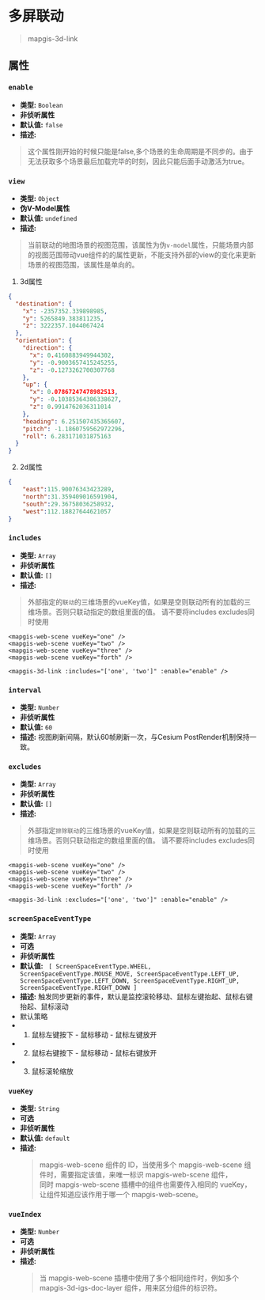 # 多屏联动

> mapgis-3d-link

## 属性

### `enable`

- **类型:** `Boolean`
- **非侦听属性**
- **默认值:** `false`
- **描述:** 

> 这个属性刚开始的时候只能是false,多个场景的生命周期是不同步的。由于无法获取多个场景最后加载完毕的时刻，因此只能后面手动激活为true。

### `view`
- **类型:** `Object`
- **伪V-Model属性**
- **默认值:** `undefined`
- **描述:** 
> 当前联动的地图场景的视图范围，该属性为伪`v-model`属性，只能场景内部的视图范围带动vue组件的的属性更新，不能支持外部的view的变化来更新场景的视图范围，该属性是单向的。
1. 3d属性
``` json
{
  "destination": {
    "x": -2357352.339898985,
    "y": 5265849.383811235,
    "z": 3222357.1044067424
  },
  "orientation": {
    "direction": {
      "x": 0.4160883949944302,
      "y": -0.9003657415245255,
      "z": -0.1273262700307768
    },
    "up": {
      "x": 0.07867247478982513,
      "y": -0.10385364386338627,
      "z": 0.9914762036311014
    },
    "heading": 6.251507435365607,
    "pitch": -1.1860759562972296,
    "roll": 6.283171031875163
  }
}
```
2. 2d属性
``` json
{
    "east":115.90076343423289,
    "north":31.359409016591904,
    "south":29.36758036258932,
    "west":112.18827644621057
}
```

### `includes`
- **类型:** `Array`
- **非侦听属性**
- **默认值:** `[]`
- **描述:** 

> 外部指定的`联动`的三维场景的vueKey值，如果是空则联动所有的加载的三维场景。否则只联动指定的数组里面的值。
> 请不要将includes excludes同时使用

``` vue
<mapgis-web-scene vueKey="one" />
<mapgis-web-scene vueKey="two" />
<mapgis-web-scene vueKey="three" />
<mapgis-web-scene vueKey="forth" />

<mapgis-3d-link :includes="['one', 'two']" :enable="enable" />
```

### `interval`
- **类型:** `Number`
- **非侦听属性**
- **默认值:** `60`
- **描述:** 视图刷新间隔，默认60帧刷新一次，与Cesium PostRender机制保持一致。

### `excludes`
- **类型:** `Array`
- **非侦听属性**
- **默认值:** `[]`
- **描述:** 

> 外部指定`排除联动`的三维场景的vueKey值，如果是空则联动所有的加载的三维场景。否则只联动指定的数组里面的值。
> 请不要将includes excludes同时使用

``` vue
<mapgis-web-scene vueKey="one" />
<mapgis-web-scene vueKey="two" />
<mapgis-web-scene vueKey="three" />
<mapgis-web-scene vueKey="forth" />

<mapgis-3d-link :excludes="['one', 'two']" :enable="enable" />
```

### `screenSpaceEventType`

- **类型:** `Array`
- **可选**
- **非侦听属性**
- **默认值:** ` [ ScreenSpaceEventType.WHEEL, ScreenSpaceEventType.MOUSE_MOVE, ScreenSpaceEventType.LEFT_UP, ScreenSpaceEventType.LEFT_DOWN, ScreenSpaceEventType.RIGHT_UP, ScreenSpaceEventType.RIGHT_DOWN ]`
- **描述:** 触发同步更新的事件，默认是监控滚轮移动、鼠标左键抬起、鼠标右键抬起、鼠标滚动
- 默认策略  
- 1. 鼠标左键按下 - 鼠标移动 - 鼠标左键放开
- 2. 鼠标右键按下 - 鼠标移动 - 鼠标右键放开
- 3. 鼠标滚轮缩放

### `vueKey`

- **类型:** `String`
- **可选**
- **非侦听属性**
- **默认值:** `default`
- **描述:**
  > mapgis-web-scene 组件的 ID，当使用多个 mapgis-web-scene 组件时，需要指定该值，来唯一标识 mapgis-web-scene 组件，<br/>
  > 同时 mapgis-web-scene 插槽中的组件也需要传入相同的 vueKey，让组件知道应该作用于哪一个 mapgis-web-scene。

### `vueIndex`

- **类型:** `Number`
- **可选**
- **非侦听属性**
- **描述:**
  > 当 mapgis-web-scene 插槽中使用了多个相同组件时，例如多个 mapgis-3d-igs-doc-layer 组件，用来区分组件的标识符。
